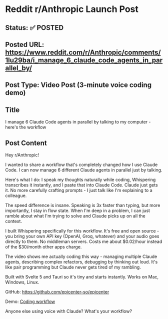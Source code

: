 # Reddit r/Anthropic Launch Post

## Status: ✅ POSTED

## Posted URL: https://www.reddit.com/r/Anthropic/comments/1lu29ba/i_manage_6_claude_code_agents_in_parallel_by/

## Post Type: **Video Post (3-minute voice coding demo)**

## Title

I manage 6 Claude Code agents in parallel by talking to my computer - here's the workflow

## Post Content

Hey r/Anthropic!

I wanted to share a workflow that's completely changed how I use Claude Code. I can now manage 6 different Claude agents in parallel just by talking.

Here's what I do: I speak my thoughts naturally while coding, Whispering transcribes it instantly, and I paste that into Claude Code. Claude just gets it. No more carefully crafting prompts - I just talk like I'm explaining to a colleague.

The speed difference is insane. Speaking is 3x faster than typing, but more importantly, I stay in flow state. When I'm deep in a problem, I can just ramble about what I'm trying to solve and Claude picks up on all the context.

I built Whispering specifically for this workflow. It's free and open source - you bring your own API key (OpenAI, Groq, whatever) and your audio goes directly to them. No middleman servers. Costs me about $0.02/hour instead of the $30/month other apps charge.

The video shows me actually coding this way - managing multiple Claude agents, describing complex refactors, debugging by thinking out loud. It's like pair programming but Claude never gets tired of my rambling.

Built with Svelte 5 and Tauri so it's tiny and starts instantly. Works on Mac, Windows, Linux.

GitHub: https://github.com/epicenter-so/epicenter

Demo: [Coding workflow](https://www.youtube.com/watch?v=tP1fuFpJt7g&t=8s)

Anyone else using voice with Claude? What's your workflow?